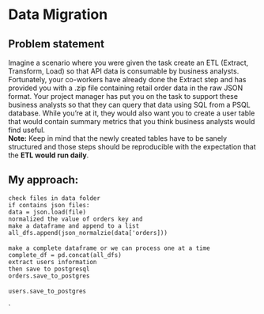 # Data Migration

## Problem statement

Imagine a scenario where you were given the task create an ETL (Extract, Transform, Load) so that API data is consumable by business analysts. Fortunately, your co-workers have already done the Extract step and has provided you with a .zip file containing retail order data in the raw JSON format. Your project manager has put you on the task to support these business analysts so that they can query that data using SQL from a PSQL database.
While you’re at it, they would also want you to create a user table that would contain summary metrics that you think business analysts would find useful.  
**Note:** Keep in mind that the newly created tables have to be sanely structured and those steps should be reproducible with the expectation that the **ETL would run daily**.

## My approach:
`check files in data folder` <br>
`if contains json files:`  <br>
    `data = json.load(file)`   <br>
 `normalized the value of orders key and` <br>
 `make a dataframe and append to a list`  <br>
     `all_dfs.append(json_normalzie(data['orders]))`  <br>   
 `make a complete dataframe or we can process one at a time` <br>
     `complete_df = pd.concat(all_dfs)` <br>
 `extract users information`  <br>
 `then save to postgresql` <br>
 `orders.save_to_postgres` <br>  
 `users.save_to_postgres` <br>  
 `
 
